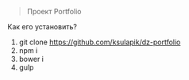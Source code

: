 >Проект Portfolio

Как его установить?

1. git clone https://github.com/ksulapik/dz-portfolio
2. npm i
3. bower i
4. gulp
